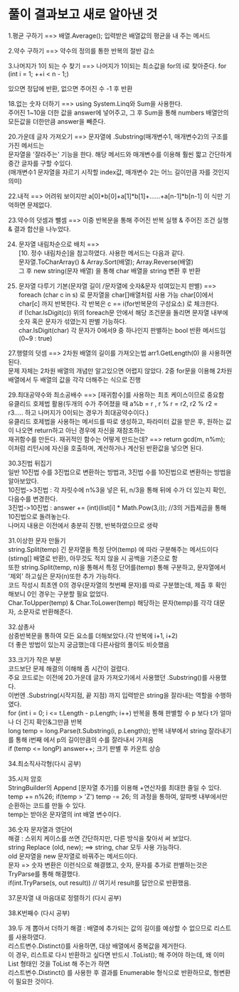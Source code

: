 # 풀이 결과보고 새로 알아낸 것

1.평균 구하기 ==> 배열.Average(); 입력받은 배열값의 평균을 내 주는 메서드

2.약수 구하기 ==> 약수의 정의를 통한 반복의 절반 감소

3.나머지가 1이 되는 수 찾기 ==> 나머지가 1이되는 최소값을 for의 i로 찾아준다. for (int i = 1; ++i < n - 1;)

있으면 정답에 반환, 없으면 주어진 수 -1 후 반환

18.없는 숫자 더하기 ==> using System.Linq와 Sum을 사용한다.  
주어진 1~10을 더한 값을 answer에 넣어주고, 그 후 Sum을 통해 numbers 배열안의 모든값을 더한만큼 answer을 빼준다.


20.가운데 글자 가져오기 ==> 문자열에 .Substring(매개변수1, 매개변수2)의 구조를 가진 메서드는  
   문자열을 '잘라주는' 기능을 한다. 해당 메서드와 매개변수를 이용해 훨씬 짧고 간단하게 중간 글자를 구할 수있다.  
   (매개변수1 문자열을 자르기 시작할 index값, 매개변수 2는 어느 길이만큼 자를 것인지 의미)


22.내적 ==> 어려워 보이지만 a[0]*b[0]+a[1]*b[1]+......+a[n-1]*b[n-1] 이 식만 기억하면 문제없다.


23.약수의 덧셈과 뺄셈 ==> 이중 반복문을 통해 주어진 반복 실행 & 주어진 조건 실행 & 결과 합산을 나누었다.


24. 문자열 내림차순으로 배치 ==>  
[10. 정수 내림차순]을 참고하였다. 사용한 메서드는 다음과 같다.  
문자열.ToCharArray() & Array.Sort(배열); Array.Reverse(배열)  
그 후  new string(문자 배열) 을 통해 char 배열을 string 변환 후 반환


26. 문자열 다루기 기본(문자열 길이 /문자열에 숫자&문자 섞여있는지 판별) ==>  
foreach (char c in s) 로 문자열을 char[]배열처럼 사용 가능 char[0]에서 char[c] 까지 반복한다. 각 반복은 c == i(for반복문의 구성요소) 로 체크한다.  
if (!char.IsDigit(c)) 위의 foreach문 안에서 해당 조건문을 돌리면 문자열 내부에 숫자 혹은 문자가 섞였는지 판별 가능하다.  
char.IsDigit(char) 각 문자가 0에서9 중 하나인지 판별하는 bool 반환 메서드임 (0~9 : true)


27.행렬의 덧셈 ==> 2차원 배열의 길이를 가져오는법 arr1.GetLength(0) 을 사용하면된다.  
문제 자체는 2차원 배열의 개념만 알고있으면 어렵지 않았다. 2중 for문을 이용해 2차원 배열에서 두 배열의 값을 각각 더해주는 식으로 진행


29.최대공약수와 최소공배수 ==> [재귀함수]를 사용하는 최초 케이스이므로 중요함  
유클리드 호제법 활용(두개의 수가 주어졌을 때 a%b = r , r % r = r2, r2 % r2 = r3..... 하고 나머지가 0이되는 경우가 최대공약수이다.)  
유클리드 호제법을 사용하는 메서드를 따로 생성하고, 파라미터 값을 받은 후, 원하는 값이 나오면 return하고 아닌 경우에 자신을 재참조하는  
재귀함수를 만든다. 재귀적인 함수는 어떻게 만드는데? ==> return gcd(m, n%m); 이처럼 리턴시에 자신을 호출하며, 계산하거나 계산된 반환값을 넣으면 된다.


30.3진법 뒤집기  
일반 10진법 수를 3진법으로 변환하는 방법과, 3진법 수를 10진법으로 변환하는 방법을 알아보았다.  
10진법->3진법 : 각 자릿수에 n%3을 넣은 뒤, n/3을 통해 뒤에 수가 더 있는지 확인, 다음수를 변경한다.  
3진법->10진법 : answer += (int)(list[i] * Math.Pow(3,i)); //3의 거듭제곱을 통해 10진법으로 돌려놓는다.  
나머지 내용은 이전에서 충분히 진행, 반복하였으므로 생략


31.이상한 문자 만들기  
string.Split(temp) 긴 문자열을 특정 단어(temp) 에 따라 구분해주는 메서드이다(stirng[] 배열로 반환), 아무것도 적지 않을 시 공백을 기준으로 함  
또한 string.Split(temp, n)을 통해서 특정 단어를(temp) 통해 구분하고, 문자열에서 '제외' 하고싶은 문자(n)또한 추가 가능하다.  
코드 작성시 최초엔 0의 경우(문자열의 첫번째 문자)를 따로 구분했는데, 제출 후 확인해보니 0인 경우는 구분할 필요 없었다.  
Char.ToUpper(temp) & Char.ToLower(temp) 해당하는 문자(temp)를 각각 대문자, 소문자로 반환해준다.


32.삼총사  
삼중반복문을 통하여 모든 요소를 더해보았다.(각 반복에 i+1, i+2)  
더 좋은 방법이 있는지 궁금했는데 다른사람의 풀이도 비슷했음


33.크기가 작은 부분  
코드보단 문제 해결의 이해해 좀 시간이 걸렸다.  
주요 코드로는 이전에 20.가운데 글자 가져오기에서 사용했던 .Substring()를 사용했다.  
이번엔 .Substring(시작지점, 끝 지점) 까지 입력받은 string을 잘라내는 역할을 수행하였다.  
for (int i = 0; i <= t.Length - p.Length; i++) 반복을 통해 판별할 수 p 보다 t가 얼마나 더 긴지 확인&그만큼 반복  
long temp = long.Parse(t.Substring(i, p.Length)); 반복 내부에서 string 잘라내기를 통해 i번째 에서 p의 길이만큼의 수를 잘라내서 가져옴  
if (temp <= longP) answer++; 크기 판별 후 카운트 상승  


34.최소직사각형(다시 공부)


35.시저 암호  
StringBuilder의 Append [문자열 추가]를 이용해 +연산자를 최대한 줄일 수 있다.  
temp += n%26;  if(temp > 'Z') temp -= 26; 의 과정을 통하여, 알파벳 내부에서만 순환하는 코드를 만들 수 있다.  
temp는 받아온 문자열의 int 배열 변수이다.


36.숫자 문자열과 영단어  
해결 : 스위치 케이스를 쓰면 간단하지만, 다른 방식을 찾아서 써 보았다.     
string Replace (old, new); ==> string, char 모두 사용 가능하다.  
old 문자열을 new 문자열로 바꿔주는 메서드이다.  
문자 => 숫자 변환은 이런식으로 해결했고, 숫자, 문자를 추가로 판별하는것은 TryParse를 통해 해결했다.  
if(int.TryParse(s, out result)) // 여기서 result를 답안으로 반환했음.


37.문자열 내 마음대로 정렬하기 (다시 공부)


38.K번째수 (다시 공부)


39.두 개 뽑아서 더하기
해결 : 배열에 추가되는 값의 길이를 예상할 수 없으므로 리스트를 사용하였다.  
리스트변수.Distinct()를 사용하면, 대상 배열에서 중복값을 제거한다.  
이 경우, 리스트로 다시 반환하고 싶다면 반드시 .ToList(); 해 주어야 하는데, 왜 이미 List 형태인 것을 ToList 해 주는가 하면  
리스트변수.Distinct() 를 사용한 후 결과를 Enumerable<T> 형식으로 반환하므로, 형변환이 필요한 것이다.


